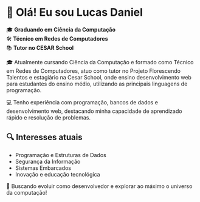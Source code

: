 # 👋 Olá! Eu sou Lucas Daniel

🎓 **Graduando em Ciência da Computação**  
🛠️ **Técnico em Redes de Computadores**  
📚 **Tutor no CESAR School**  

🎓 Atualmente cursando Ciência da Computação e formado como Técnico em Redes de Computadores, atuo como tutor no Projeto Florescendo Talentos e estagiário na Cesar School, onde ensino desenvolvimento web para estudantes do ensino médio, utilizando as principais linguagens de programação.

💻 Tenho experiência com programação, bancos de dados e desenvolvimento web, destacando minha capacidade de aprendizado rápido e resolução de problemas.

## 🔍 Interesses atuais
- Programação e Estruturas de Dados  
- Segurança da Informação  
- Sistemas Embarcados  
- Inovação e educação tecnológica  

🚀 Buscando evoluir como desenvolvedor e explorar ao máximo o universo da computação!
